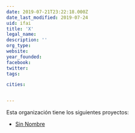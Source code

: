 ```yaml
---
date: 2019-07-21T23:22:18.000Z
date_last_modified: 2019-07-24
uid: ifai
title: 'X'
legal_name: 
description: ''
org_type: 
website: 
year_founded: 
facebook: 
twitter: 
tags:

cities: 


---
```


Esta organización tiene los siguientes proyectos:

- [Sin Nombre](/proyectos/sin-nombre)
